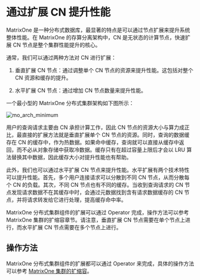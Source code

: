 # 通过扩展 CN 提升性能

MatrixOne 是一种分布式数据库，最显著的特点是可以通过节点扩展来提升系统整体性能。在 MatrixOne 的存算分离架构中，CN 是无状态的计算节点，快速扩展 CN 节点是整个集群性能提升的核心。

通常，我们可以通过两种方法对 CN 进行扩展：

1. 垂直扩展 CN 节点：通过调整单个 CN 节点的资源来提升性能。这包括对整个 CN 资源和缓存的提升。

2. 水平扩展 CN 节点：通过增加 CN 节点数量来提升性能。

一个最小型的 MatrixOne 分布式集群架构如下图所示：

![mo_arch_minimum](https://github.com/matrixorigin/artwork/blob/main/docs/deploy/mo_arch_minimum.png?raw=true)

用户的查询请求主要由 CN 承担计算工作，因此 CN 节点的资源大小与算力成正比，最直接的扩展方法就是垂直扩展单个 CN 节点的资源。同时，查询的数据缓存在 CN 的缓存中，作为热数据。如果命中缓存，查询就可以直接从缓存中返回，而不必从对象存储中获取冷数据。缓存只有在超过容量上限后才会以 LRU 算法替换其中数据，因此缓存大小对提升性能也有帮助。

此外，我们也可以通过水平扩展 CN 节点来提升性能。水平扩展有两个技术特性可以提升性能。首先，多个用户连接请求可以分散到不同 CN 节点，从而分散每个 CN 的负载。其次，不同 CN 节点也有不同的缓存。当收到查询请求的 CN 节点发现请求数据不在其缓存中时，会通过元数据找到含有请求数据缓存的 CN 节点，并将请求转发给它进行处理，提高缓存命中率。

MatrixOne 分布式集群组件的扩展可以通过 Operator 完成，操作方法可以参考 MatrixOne 集群的扩缩容章节。请注意，垂直扩展 CN 节点需要在单个节点上进行，而水平扩展 CN 节点需要在多个节点上进行。

## 操作方法

MatrixOne 分布式集群组件的扩展都可以通过 Operator 来完成，具体的操作方法可以参考 [MatrixOne 集群的扩缩容](../../Deploy/MatrixOne-cluster-Scale.md)。
